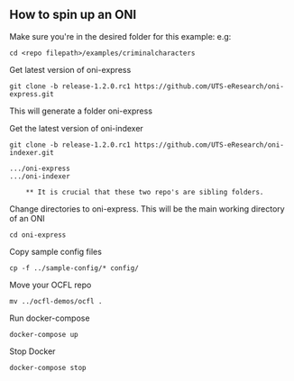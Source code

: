 ## How to spin up an ONI

Make sure you're in the desired folder for this example:
e.g:
```shell script
cd <repo filepath>/examples/criminalcharacters
```


Get latest version of oni-express

```shell script
git clone -b release-1.2.0.rc1 https://github.com/UTS-eResearch/oni-express.git
```

This will generate a folder oni-express

Get the latest version of oni-indexer

```shell script
git clone -b release-1.2.0.rc1 https://github.com/UTS-eResearch/oni-indexer.git
```

```
.../oni-express
.../oni-indexer

    ** It is crucial that these two repo's are sibling folders.
```

Change directories to oni-express. This will be the main working directory of an ONI

```shell script
cd oni-express
```

Copy sample config files
```shell script
cp -f ../sample-config/* config/
```

Move your OCFL repo
```shell script
mv ../ocfl-demos/ocfl .
```
Run docker-compose

```shell script
docker-compose up
```

Stop Docker
```shell script
docker-compose stop
```